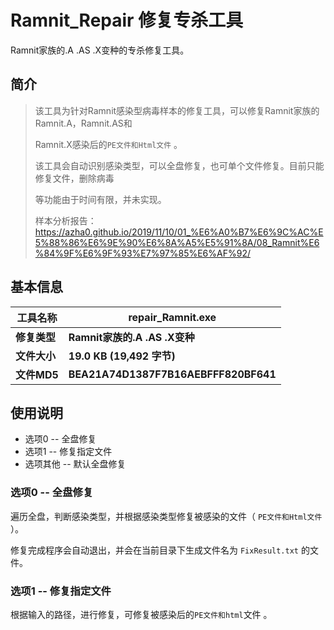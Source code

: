 # Ramnit_Repair 修复专杀工具
Ramnit家族的.A .AS .X变种的专杀修复工具。

## 简介

>该工具为针对Ramnit感染型病毒样本的修复工具，可以修复Ramnit家族的Ramnit.A，Ramnit.AS和 
>
>Ramnit.X感染后的`PE文件和Html文件` 。
>
>该工具会自动识别感染类型，可以全盘修复，也可单个文件修复。目前只能修复文件，删除病毒
>
>等功能由于时间有限，并未实现。
>
>样本分析报告：https://azha0.github.io/2019/11/10/01_%E6%A0%B7%E6%9C%AC%E5%88%86%E6%9E%90%E6%8A%A5%E5%91%8A/08_Ramnit%E6%84%9F%E6%9F%93%E7%97%85%E6%AF%92/


## 基本信息

| **工具名称** | repair_Ramnit.exe                    |
| ------------ | ------------------------------------ |
| **修复类型** | **Ramnit家族的.A .AS .X变种**        |
| **文件大小** | **19.0 KB (19,492 字节)**            |
| **文件MD5**  | **BEA21A74D1387F7B16AEBFFF820BF641** |

## 使用说明

- 选项0 -- 全盘修复
- 选项1 -- 修复指定文件
- 选项其他 -- 默认全盘修复

### **选项**0 -- **全盘修复**

遍历全盘，判断感染类型，并根据感染类型修复被感染的文件（ `PE文件和Html文件` ）。

修复完成程序会自动退出，并会在当前目录下生成文件名为 `FixResult.txt` 的文件。

### **选项**1 -- **修复指定文件**

根据输入的路径，进行修复，可修复被感染后的`PE文件和html`文件 。

